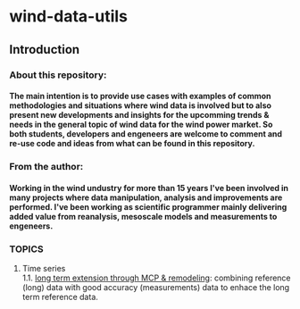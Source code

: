 # wind-data-utils

## Introduction

### About this repository:
#### The main intention is to provide use cases with examples of common methodologies and situations where wind data is involved but to also present new developments and insights for the upcomming trends & needs in the general topic of wind data for the wind power market. So both students, developers and engeneers are welcome to comment and re-use code and ideas from what can be found in this repository.

### From the author:
#### Working in the wind undustry for more than 15 years I've been involved in many projects where data manipulation, analysis and improvements are performed. I've been working as scientific programmer mainly delivering added value from reanalysis, mesoscale models and measurements to engeneers.

### TOPICS
1. Time series<br />
    1.1. [long term extension through MCP & remodeling](long-term-extension-mcp-remodeling/): combining reference (long) data with good accuracy (measurements) data to enhace the long term reference data. 
